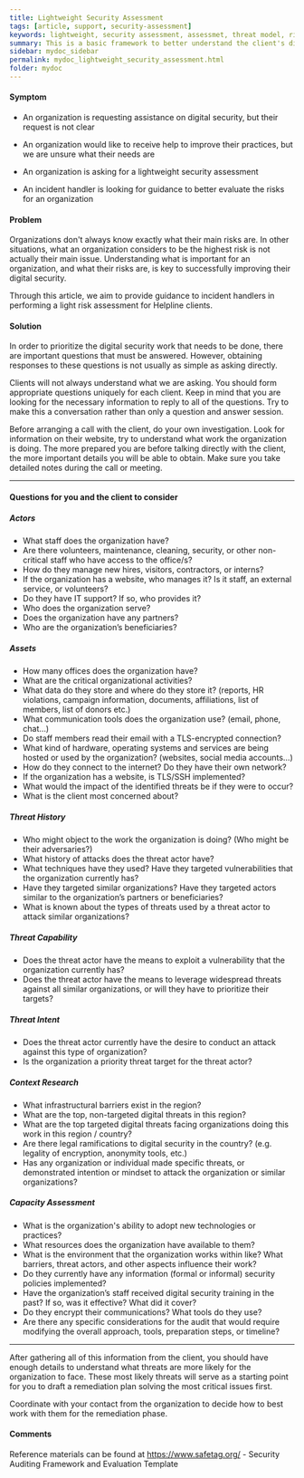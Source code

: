 ```yaml
---
title: Lightweight Security Assessment
tags: [article, support, security-assessment]
keywords: lightweight, security assessment, assessmet, threat model, risk evaluation, light risk assessment, light risk
summary: This is a basic framework to better understand the client's digital security needs.
sidebar: mydoc_sidebar
permalink: mydoc_lightweight_security_assessment.html
folder: mydoc
---
```


#### Symptom
- An organization is requesting assistance on digital security, but their request is not clear

- An organization would like to receive help to improve their practices, but we are unsure what their needs are

- An organization is asking for a lightweight security assessment

- An incident handler is looking for guidance to better evaluate the risks for an organization


#### Problem    

Organizations don't always know exactly what their main risks are. In other situations, what an organization considers to be the highest risk is not actually their main issue. Understanding what is important for an organization, and what their risks are, is key to successfully improving their digital security.

Through this article, we aim to provide guidance to incident handlers in performing a light risk assessment for Helpline clients.


#### Solution   

In order to prioritize the digital security work that needs to be done, there are important questions that must be answered. However, obtaining responses to these questions is not usually as simple as asking directly.

Clients will not always understand what we are asking. You should form appropriate questions uniquely for each client. Keep in mind that you are looking for the necessary information to reply to all of the questions. Try to make this a conversation rather than only a question and answer session.

Before arranging a call with the client, do your own investigation. Look for information on their website, try to understand what work the organization is doing. The more prepared you are before talking directly with the client, the more important details you will be able to obtain. Make sure you take detailed notes during the call or meeting.

* * *

#### Questions for you and the client to consider

##### Actors

- What staff does the organization have?
- Are there volunteers, maintenance, cleaning, security, or other non-critical staff who have access to the office/s?
- How do they manage new hires, visitors, contractors, or interns?
- If the organization has a website, who manages it? Is it staff, an external service, or volunteers?
- Do they have IT support? If so, who provides it?
- Who does the organization serve?
- Does the organization have any partners?
- Who are the organization’s beneficiaries?


##### Assets

- How many offices does the organization have?
- What are the critical organizational activities?
- What data do they store and where do they store it? (reports, HR violations, campaign information, documents, affiliations, list of members, list of donors etc.)
- What communication tools does the organization use? (email, phone, chat…)
- Do staff members read their email with a TLS-encrypted connection?
- What kind of hardware, operating systems and services are being hosted or used by the organization? (websites, social media accounts…)
- How do they connect to the internet? Do they have their own network?
- If the organization has a website, is TLS/SSH implemented?
- What would the impact of the identified threats be if they were to occur?
- What is the client most concerned about?


##### Threat History

- Who might object to the work the organization is doing? (Who might be their adversaries?)
- What history of attacks does the threat actor have?
- What techniques have they used? Have they targeted vulnerabilities that the organization currently has?
- Have they targeted similar organizations? Have they targeted actors similar to the organization’s partners or beneficiaries?
- What is known about the types of threats used by a threat actor to attack similar organizations?


##### Threat Capability

- Does the threat actor have the means to exploit a vulnerability that the organization currently has?
- Does the threat actor have the means to leverage widespread threats against all similar organizations, or will they have to prioritize their targets?


##### Threat Intent

- Does the threat actor currently have the desire to conduct an attack against this type of organization?
- Is the organization a priority threat target for the threat actor?


##### Context Research

- What infrastructural barriers exist in the region?
- What are the top, non-targeted digital threats in this region?
- What are the top targeted digital threats facing organizations doing this work in this region / country?
- Are there legal ramifications to digital security in the country? (e.g. legality of encryption, anonymity tools, etc.)
- Has any organization or individual made specific threats, or demonstrated intention or mindset to attack the organization or similar organizations?


##### Capacity Assessment

- What is the organization's ability to adopt new technologies or practices?
- What resources does the organization have available to them?
- What is the environment that the organization works within like?
 What barriers, threat actors, and other aspects influence their work?
- Do they currently have any information (formal or informal) security policies implemented?
- Have the organization’s staff received digital security training in the past? If so, was it effective? What did it cover?
- Do they encrypt their communications? What tools do they use?
- Are there any specific considerations for the audit that would require modifying the overall approach, tools, preparation steps, or timeline?

* * *

After gathering all of this information from the client, you should have enough details to understand what threats are more likely for the organization to face. These most likely threats will serve as a starting point for you to draft a remediation plan solving the most critical issues first.

Coordinate with your contact from the organization to decide how to best work with them for the remediation phase.


#### Comments   

Reference materials can be found at https://www.safetag.org/ - Security Auditing Framework and Evaluation Template